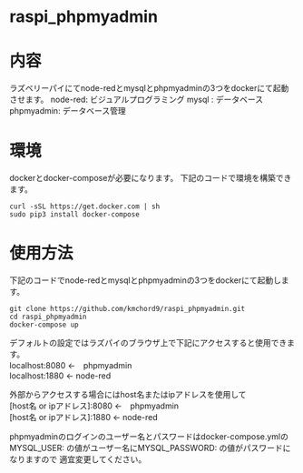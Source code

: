 # raspi_phpmyadmin

# 内容
ラズベリーパイにてnode-redとmysqlとphpmyadminの3つをdockerにて起動させます。
node-red: ビジュアルプログラミング
mysql   : データベース
phpmyadmin: データベース管理

# 環境
dockerとdocker-composeが必要になります。
下記のコードで環境を構築できます。

```
curl -sSL https://get.docker.com | sh
sudo pip3 install docker-compose
```

# 使用方法
下記のコードでnode-redとmysqlとphpmyadminの3つをdockerにて起動します。

```
git clone https://github.com/kmchord9/raspi_phpmyadmin.git
cd raspi_phpmyadmin
docker-compose up
```
デフォルトの設定ではラズパイのブラウザ上で下記にアクセスすると使用できます。<br>
localhost:8080  ←　phpmyadmin<br>
localhost:1880  ←  node-red<br>

外部からアクセスする場合にはhost名またはipアドレスを使用して<br>
[host名 or ipアドレス]:8080  ←　phpmyadmin<br>
[host名 or ipアドレス]:1880  ←  node-red<br>

phpmyadminのログインのユーザー名とパスワードはdocker-compose.ymlの
MYSQL_USER: の値がユーザー名にMYSQL_PASSWORD: の値がパスワードになりますので
適宜変更してください。
